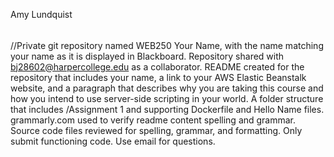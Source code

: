 Amy Lundquist





######
//Private git repository named WEB250 Your Name, with the name matching your name as it is displayed in Blackboard.
Repository shared with bj28602@harpercollege.edu as a collaborator.
README created for the repository that includes your name, a link to your AWS Elastic Beanstalk website, and a paragraph that describes why you are taking this course and how you intend to use server-side scripting in your world.
A folder structure that includes /Assignment 1 and supporting Dockerfile and Hello Name files.
grammarly.com used to verify readme content spelling and grammar.
Source code files reviewed for spelling, grammar, and formatting.
Only submit functioning code. Use email for questions.
